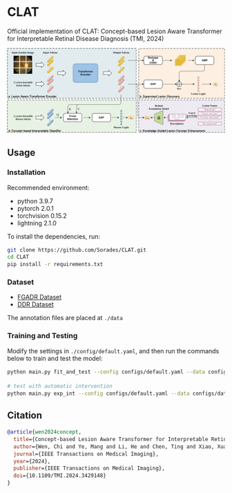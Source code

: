 # CLAT
Official implementation of CLAT: Concept-based Lesion Aware Transformer for Interpretable Retinal Disease Diagnosis (TMI, 2024)

![framework](.\clat.png)

## Usage

### Installation

Recommended environment:

- python 3.9.7
- pytorch 2.0.1
- torchvision 0.15.2
- lightning 2.1.0

To install the dependencies, run:

```bash
git clone https://github.com/Sorades/CLAT.git
cd CLAT
pip install -r requirements.txt
```

### Dataset

- [FGADR Dataset](https://csyizhou.github.io/FGADR/)
- [DDR Dataset](https://github.com/nkicsl/DDR-dataset)

The annotation files are placed at `./data`

### Training and Testing

Modify the settings in `./config/default.yaml`,  and then run the commands below to train and test the model:

```bash
python main.py fit_and_test --config configs/default.yaml --data configs/data/FGADDR.yaml

# test with automatic intervention
python main.py exp_int --config configs/default.yaml --data configs/data/FGADDR.yaml
```

## Citation

```bib
@article{wen2024concept,
  title={Concept-based Lesion Aware Transformer for Interpretable Retinal Disease Diagnosis},
  author={Wen, Chi and Ye, Mang and Li, He and Chen, Ting and Xiao, Xuan},
  journal={IEEE Transactions on Medical Imaging},
  year={2024},
  publisher={IEEE Transactions on Medical Imaging},
  doi={10.1109/TMI.2024.3429148}
}
```

